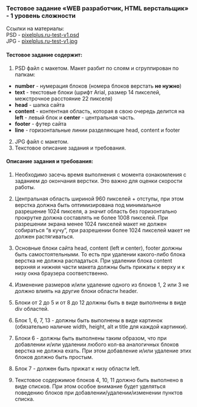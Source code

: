 ### Тестовое задание «WEB разработчик, HTML верстальщик» - 1 уровень сложности

Ссылки на материалы:  
PSD - [pixelplus.ru-test-v1.psd](pixelplus.ru-test-v1.psd)  
JPG - [pixelplus.ru-test-v1.jpg](pixelplus.ru-test-v1.jpg)


#### Тестовое задание содержит:

1. PSD файл с макетом. Макет разбит по слоям и сгруппирован по папкам:  
* **number** - нумерация блоков (номера блоков верстать **не нужно**)  
* **text** - текстовые блоки (шрифт Arial, размер 14 пикселей, межстрочное расстояние 22 пикселя)  
* **head** - шапка сайта  
* **content** - контентная область, которая в свою очередь делится на **left** - левый блок и **center** - центральная часть.  
* **footer** - футер сайта  
* **line** - горизонтальные линии разделяющие head, content и footer  
2. JPG файл с макетом.  
3. Текстовое описание задания и требования.  
 
#### Описание задания и требования:
1. Необходимо засечь время выполнения с момента ознакомления с заданием до окончания верстки. Это важно для оценки скорости работы.  

2. Центральная область шириной 960 пикселей + отступы, при этом верстка должна быть оптимизирована под минимальное разрешение 1024 пикселя, а значит область без горизонтально прокрутке должна составлять не более 1008 пикселей. При разрешении экрана менее 1024 пикселей макет не должен собираться “в кучу”, при разрешении более 1024 пикселей макет не должен растягиваться.  

3. Основные блоки сайта head, content (left и center), footer должны быть самостоятельными. То есть при удалении какого-либо блока верстка не должна распадаться. При удалении блока content верхняя и нижняя части макета должны быть прижаты к верху и к низу окна браузера соответственно.  

4. Изменение размеров и/или удаление одного из блоков 1, 2 или 3 не должно влиять на другие блоки области header.

5. Блоки от 2 до 5 и от 8 до 12 должны быть в виде выполнены в виде div областей.

6. Блок 1, 6, 7, 13 - должны быть выполнены в виде картинок (обязательно наличие width, height, alt и title для каждой картинки).

7. Блоки 6 - должны быть выполнены таким образом, что при добавлении и/или удалении любого кол-ва аналогичных блоков верстка не должна ехать. При этом добавление и/или удаление этих блоков должно быть простым.

8. Блок 7 - должен быть прижат к низу области left.

9. Текстовое содержимое блоков 4, 10, 11 должно быть выполнено в виде списков. При этом особое внимание будет уделяться поведению блоков при добавлении/удалении/изменении пунктов списка.
